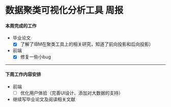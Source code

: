 # 数据聚类可视化分析工具 周报

#### 本周完成的工作

- 毕业论文
  - [x] 了解了IBM在聚类工具上的相关研究，知道了前向投影和后向投影）
- 前端
  - [x] 修复一些小bug
----
#### 下周工作内容安排

- 前端
  - [ ] 优化用户体验（完善UI设计、添加对大数据的支持）
- 继续写毕业论文及阅读相关文献
